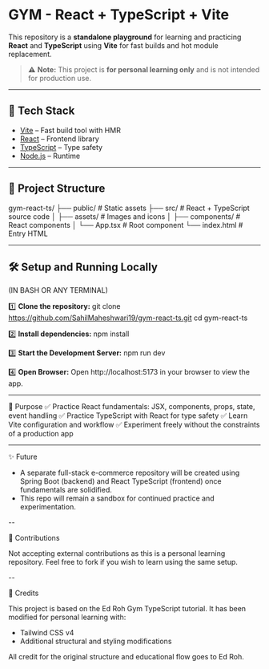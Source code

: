 # GYM - React + TypeScript + Vite

This repository is a **standalone playground** for learning and practicing **React** and **TypeScript** using **Vite** for fast builds and hot module replacement.

> ⚠️ **Note:** This project is **for personal learning only** and is not intended for production use.

---

## 🚀 Tech Stack

- [Vite](https://vitejs.dev/) – Fast build tool with HMR
- [React](https://reactjs.org/) – Frontend library
- [TypeScript](https://www.typescriptlang.org/) – Type safety
- [Node.js](https://nodejs.org/) – Runtime

---

## 📂 Project Structure

gym-react-ts/
├── public/ # Static assets
├── src/ # React + TypeScript source code
│ ├── assets/ # Images and icons
│ ├── components/ # React components
│ └── App.tsx # Root component
└── index.html # Entry HTML

---

## 🛠️ Setup and Running Locally

(IN BASH OR ANY TERMINAL)

1️⃣ **Clone the repository:**
git clone https://github.com/SahilMaheshwari19/gym-react-ts.git
cd gym-react-ts

2️⃣ **Install dependencies:**
npm install

3️⃣ **Start the Development Server:**
npm run dev

4️⃣ **Open Browser:**
Open http://localhost:5173 in your browser to view the app.

---

🎯 Purpose
✅ Practice React fundamentals: JSX, components, props, state, event handling
✅ Practice TypeScript with React for type safety
✅ Learn Vite configuration and workflow
✅ Experiment freely without the constraints of a production app

---

✨ Future

- A separate full-stack e-commerce repository will be created using Spring Boot (backend) and React TypeScript (frontend) once fundamentals are solidified.
- This repo will remain a sandbox for continued practice and experimentation.

--

🙌 Contributions

Not accepting external contributions as this is a personal learning repository.
Feel free to fork if you wish to learn using the same setup.

--

📝 Credits

This project is based on the Ed Roh Gym TypeScript tutorial. It has been modified for personal learning with:

- Tailwind CSS v4
- Additional structural and styling modifications

All credit for the original structure and educational flow goes to Ed Roh.

